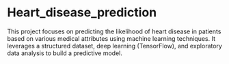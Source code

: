# Heart_disease_prediction
This project focuses on predicting the likelihood of heart disease in patients based on various medical attributes using machine learning techniques. It leverages a structured dataset, deep learning (TensorFlow), and exploratory data analysis to build a predictive model.
